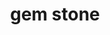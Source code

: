 ---
layout: objects
title: gem stone
emoji: gem_stone
permalink: 💎.html
image: assets/img/3moji/gem_stone.png
---